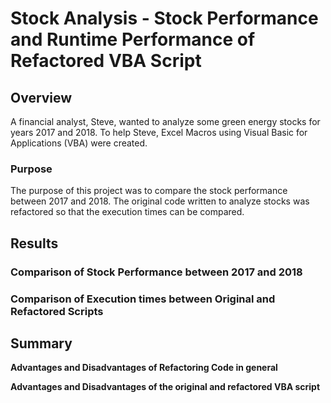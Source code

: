 # Stock Analysis - Stock Performance and Runtime Performance of Refactored VBA Script

## Overview
A financial analyst, Steve, wanted to analyze some green energy stocks for years 2017 and 2018. To help Steve, Excel Macros using Visual Basic for Applications (VBA) were created.

### Purpose
The purpose of this project was to compare the stock performance between 2017 and 2018. The original code written to analyze stocks was refactored so that the execution times can be compared. 

## Results

### Comparison of Stock Performance between 2017 and 2018

### Comparison of Execution times between Original and Refactored Scripts

## Summary

**Advantages and Disadvantages of Refactoring Code in general**

**Advantages and Disadvantages of the original and refactored VBA script**




